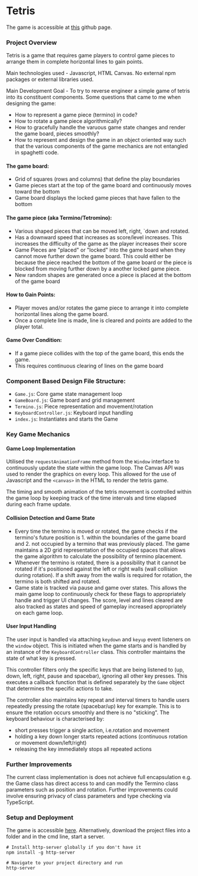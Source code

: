 # Tetris
The game is accessible at [this](suha-nathan.github.io/tetris/) github page. 

### Project Overview

Tetris is a game that requires game players to control game pieces to arrange them in complete horizontal lines to gain points.

Main technologies used - Javascript, HTML Canvas.
No external npm packages or external libraries used.

Main Development Goal - To try to reverse engineer a simple game of tetris into its constituent components. Some questions that came to me when designing the game:

- How to represent a game piece (termino) in code?
- How to rotate a game piece algorithmically?
- How to gracefully handle the varuous game state changes and render the game board, pieces smoothly?
- How to represent and design the game in an object oriented way such that the various components of the game mechanics are not entangled in spaghetti code.

#### The game board:

- Grid of squares (rows and columns) that define the play boundaries
- Game pieces start at the top of the game board and continuously moves toward the bottom
- Game board displays the locked game pieces that have fallen to the bottom

#### The game piece (aka Termino/Tetromino):

- Various shaped pieces that can be moved left, right, `down and rotated.
- Has a downward speed that increases as score/level increases. This increases the difficulty of the game as the player increases their score
- Game Pieces are "placed" or "locked" into the game board when they cannot move further down the game board. This could either be because the piece reached the bottom of the game board or the piece is blocked from moving further down by a another locked game piece.
- New random shapes are generated once a piece is placed at the bottom of the game board

#### How to Gain Points:

- Player moves and/or rotates the game piece to arrange it into complete horizontal lines along the game board.
- Once a complete line is made, line is cleared and points are added to the player total.

#### Game Over Condition:

- If a game piece collides with the top of the game board, this ends the game.
- This requires continuous clearing of lines on the game board

### Component Based Design File Structure:

- `Game.js`: Core game state management loop
- `GameBoard.js`: Game board and grid management
- `Termino.js`: Piece representation and movement/rotation
- `KeyboardController.js`: Keyboard input handling
- `index.js`: Instantiates and starts the Game

### Key Game Mechanics

#### Game Loop Implementation

Utilised the `requestAnimationFrame` method from the `Window` interface to continuously update the state within the game loop. The Canvas API was used to render the graphics on every loop. This allowed for the use of Javascript and the `<canvas>` in the HTML to render the tetris game.

The timing and smooth animation of the tetris movement is controlled within the game loop by keeping track of the time intervals and time elapsed during each frame update.

#### Collision Detection and Game State

- Every time the termino is moved or rotated, the game checks if the termino's future position is 1. within the boundaries of the game board and 2. not occupied by a termino that was previously placed. The game maintains a 2D grid representation of the occupied spaces that allows the game algorithm to calculate the possibility of termino placement.
- Whenever the termino is rotated, there is a possibility that it cannot be rotated if it's positioned against the left or right walls (wall collision during rotation). If a shift away from the walls is required for rotation, the termino is both shifted and rotated.
- Game state is tracked via pause and game over states. This allows the main game loop to continuously check for these flags to appropriately handle and trigger UI changes. The score, level and lines cleared are also tracked as states and speed of gameplay increased appropriately on each game loop.

#### User Input Handling

The user input is handled via attaching `keydown` and `keyup` event listeners on the `window` object. This is initiated when the game starts and is handled by an instance of the `KeyboardController` class. This controller maintains the state of what key is pressed.

This controller filters only the specific keys that are being listened to (up, down, left, right, pause and spacebar), ignoring all other key presses. This executes a callback function that is defined separately by the `Game` object that determines the specific actions to take.

The controller also maintains key repeat and interval timers to handle users repeatedly pressing the rotate (spacebar/up) key for example. This is to ensure the rotation occurs smoothly and there is no "sticking".
The keyboard behaviour is characterised by:

- short presses trigger a single action, i.e.rotation and movement
- holding a key down longer starts repeated actions (continuous rotation or movement down/left/right)
- releasing the key immediately stops all repeated actions

### Further Improvements

The current class implementation is does not achieve full encapsulation e.g. the Game class has direct access to and can modify the Termino class parameters such as position and rotation. Further improvements could involve ensuring privacy of class parameters and type checking via TypeScript.

### Setup and Deployment

The game is accessible [here](suha-nathan.github.io/tetris/).
Alternatively, download the project files into a folder and in the cmd line, start a server.

```
# Install http-server globally if you don't have it
npm install -g http-server

# Navigate to your project directory and run
http-server
```
